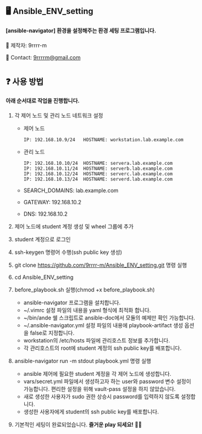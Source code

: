 ## 🖥 Ansible_ENV_setting

#### [ansible-navigator] 환경을 설정해주는 환경 세팅 프로그램입니다.

  💜 제작자: 9rrrr-m

  💜 Contact: 9rrrrm@gmail.com


#
## ❓ 사용 방법   

#### 아래 순서대로 작업을 진행합니다.

1. 각 제어 노드 및 관리 노드 네트워크 설정
    - 제어 노드

      ```
      IP: 192.168.10.9/24   HOSTNAME: workstation.lab.example.com
      ```
    - 관리 노드

      ```
      IP: 192.168.10.10/24  HOSTNAME: servera.lab.example.com
      IP: 192.168.10.11/24  HOSTNAME: serverb.lab.example.com
      IP: 192.168.10.12/24  HOSTNAME: serverc.lab.example.com
      IP: 192.168.10.13/24  HOSTNAME: serverd.lab.example.com
      ```
    - SEARCH_DOMAINS: lab.example.com
    - GATEWAY: 192.168.10.2
    - DNS: 192.168.10.2


2. 제어 노드에 student 계정 생성 및 wheel 그룹에 추가
3. student 계정으로 로그인
4. ssh-keygen 명령어 수행(ssh public key 생성)
5. git clone https://github.com/9rrrr-m/Ansible_ENV_setting.git 명령 실행
6. cd Ansible_ENV_setting
7. before_playbook.sh 실행(chmod +x before_playbook.sh)
    - ansible-navigator 프로그램을 설치합니다.
    - ~/.vimrc 설정 파일의 내용을 yaml 형식에 최적화 합니다.
    - ~/bin/ande 쉘 스크립트로 ansible-doc에서 모듈의 예제만 확인 가능합니다.
    - ~/.ansible-navigator.yml 설정 파일의 내용에 playbook-artifact 생성 옵션을 false로 지정합니다.
    - workstation의 /etc/hosts 파일에 관리호스트 정보를 추가합니다.
    - 각 관리호스트의 root에 student 계정의 ssh public key를 배포합니다.

8. ansible-navigator run -m stdout playbook.yml 명령 실행
    - ansible 제어에 필요한 student 계정을 각 제어 노드에 생성합니다.
    - vars/secret.yml 파일에서 생성하고자 하는 user와 password 변수 설정이 가능합니다. 편리한 설정을 위해 vault-pass 설정을 하지 않았습니다.
    - 새로 생성한 사용자가 sudo 권한 상승시 password를 입력하지 않도록 설정합니다.
    - 생성한 사용자에게 student의 ssh public key를 배포합니다.

9. 기본적인 세팅이 완료되었습니다. **즐거운 play 되세요!** 🙋‍♀️

